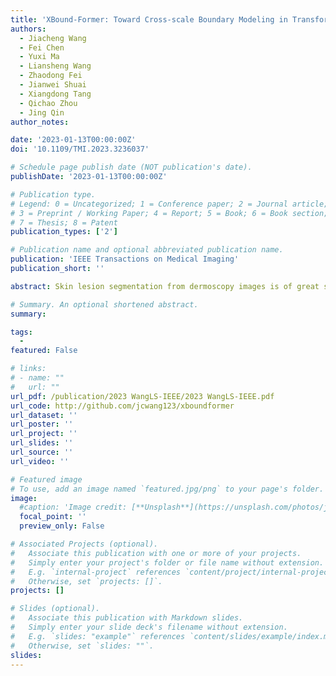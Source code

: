 ```yaml
---
title: 'XBound-Former: Toward Cross-scale Boundary Modeling in Transformers'
authors:
  - Jiacheng Wang
  - Fei Chen
  - Yuxi Ma
  - Liansheng Wang
  - Zhaodong Fei
  - Jianwei Shuai
  - Xiangdong Tang
  - Qichao Zhou
  - Jing Qin
author_notes:

date: '2023-01-13T00:00:00Z'
doi: '10.1109/TMI.2023.3236037'

# Schedule page publish date (NOT publication's date).
publishDate: '2023-01-13T00:00:00Z'

# Publication type.
# Legend: 0 = Uncategorized; 1 = Conference paper; 2 = Journal article;
# 3 = Preprint / Working Paper; 4 = Report; 5 = Book; 6 = Book section;
# 7 = Thesis; 8 = Patent
publication_types: ['2']

# Publication name and optional abbreviated publication name.
publication: 'IEEE Transactions on Medical Imaging'
publication_short: ''

abstract: Skin lesion segmentation from dermoscopy images is of great significance in the quantitative analysis of skin cancers, which is yet challenging even for der matologists due to the inherent issues, i.e., considerable size, shape and color variation, and ambiguous bound aries. Recent vision transformers have shown promising performance in handling the variation through global con text modeling. Still, they have not thoroughly solved the problem of ambiguous boundaries as they ignore the com plementary usage of the boundary knowledge and global contexts. In this paper, we propose a novel cross-scale boundary-aware transformer, XBound-Former, to simulta neously address the variation and boundary problems of skin lesion segmentation. XBound-Former is a purely attention-based network and catches boundary knowledge via three specially designed learners. First, we propose an implicit boundary learner (im-Bound) to constrain the network attention on the points with noticeable bound ary variation, enhancing the local context modeling while maintaining the global context. Second, we propose an ex plicit boundary learner (ex-Bound) to extract the boundary knowledge at multiple scales and convert it into embed dings explicitly. Third, based on the learned multi-scale boundary embeddings, we propose a cross-scale bound ary learner (X-Bound) to simultaneously address the prob lem of ambiguous and multi-scale boundaries by using learned boundary embedding from one scale to guide the boundary-aware attention on the other scales. We evaluate the model on two skin lesion datasets and one polyp lesion dataset, where our model consistently outperforms other convolution- and transformer-based models, especially on the boundary-wise metrics. 

# Summary. An optional shortened abstract.
summary: 

tags:
  - 
featured: False

# links:
# - name: ""
#   url: ""
url_pdf: /publication/2023 WangLS-IEEE/2023 WangLS-IEEE.pdf
url_code: http://github.com/jcwang123/xboundformer
url_dataset: ''
url_poster: ''
url_project: ''
url_slides: ''
url_source: ''
url_video: ''

# Featured image
# To use, add an image named `featured.jpg/png` to your page's folder.
image:
  #caption: 'Image credit: [**Unsplash**](https://unsplash.com/photos/jdD8gXaTZsc)'
  focal_point: ''
  preview_only: False

# Associated Projects (optional).
#   Associate this publication with one or more of your projects.
#   Simply enter your project's folder or file name without extension.
#   E.g. `internal-project` references `content/project/internal-project/index.md`.
#   Otherwise, set `projects: []`.
projects: []

# Slides (optional).
#   Associate this publication with Markdown slides.
#   Simply enter your slide deck's filename without extension.
#   E.g. `slides: "example"` references `content/slides/example/index.md`.
#   Otherwise, set `slides: ""`.
slides:
---
```


